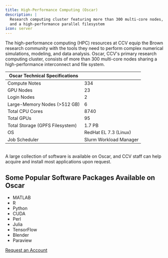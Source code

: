 ```yaml
---
title: High-Performance Computing (Oscar)
description: |
  Research computing cluster featuring more than 300 multi-core nodes, GPU nodes,
  and a high-performance parallel filesystem
icon: server
---
```


The high-performance computing (HPC) resources at CCV equip the Brown research community with the tools they need to perform complex numerical simulations, modeling, and data analysis. Oscar, CCV's primary research computing cluster, consists of more than 300 multi-core nodes sharing a high-performance interconnect and file system.

<div>
  <table style=" font-size:0.9rem; margin-bottom:2rem;">
    <thead>
      <tr>
        <th>Oscar Technical Specifications</th>
        <th></th>
      </tr>
    </thead>
    <tbody>
      <tr>
        <td>Compute Notes</td>
        <td>334</td>
      </tr>
      <tr>
        <td>GPU Nodes</td>
        <td>23</td>
      </tr>
      <tr>
        <td>Login Nodes</td>
        <td>2</td>
      </tr>
      <tr>
        <td>Large-Memory Nodes (>512 GB)</td>
        <td>6</td>
      </tr>
            <tr>
        <td>Total CPU Cores</td>
        <td>8740</td>
      </tr>
            <tr>
        <td>Total GPUs</td>
        <td>95</td>
      </tr>
            <tr>
        <td>Total Storage (GPFS Filesystem)</td>
        <td>1.7 PB</td>
      </tr>
            <tr>
        <td>OS</td>
        <td>RedHat EL 7.3 (Linux)</td>
      </tr>
            <tr>
        <td>Job Scheduler</td>
        <td>Slurm Workload Manager</td>
      </tr>
    </tbody>
  </table>
</div>

A large collection of software is available on Oscar, and CCV staff can help acquire and install most applications upon request.

## Some Popular Software Packages Available on Oscar

* MATLAB
* R
* Python
* CUDA
* Perl
* Julia
* TensorFlow
* Blender
* Paraview

<!-- {{< account_form >}} -->
<a href="https://brown.co1.qualtrics.com/jfe/form/SV_0GtBE8kWJpmeG4B">Request an Account</a>
